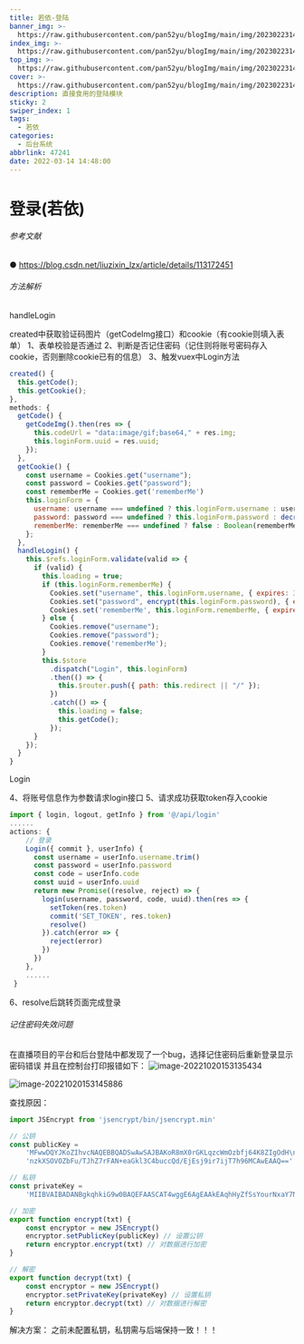 ```yaml
---
title: 若依-登陆
banner_img: >-
  https://raw.githubusercontent.com/pan52yu/blogImg/main/img/20230223141159.png
index_img: >-
  https://raw.githubusercontent.com/pan52yu/blogImg/main/img/20230223141159.png
top_img: >-
  https://raw.githubusercontent.com/pan52yu/blogImg/main/img/20230223141159.png
cover: >-
  https://raw.githubusercontent.com/pan52yu/blogImg/main/img/20230223141159.png
description: 直接食用的登陆模块
sticky: 2
swiper_index: 1
tags:
  - 若依
categories:
  - 后台系统
abbrlink: 47241
date: 2022-03-14 14:48:00
---
```

# 登录(若依)
###### 参考文献
● https://blog.csdn.net/liuzixin_lzx/article/details/113172451
###### 方法解析
<p>handleLogin</p>
created中获取验证码图片（getCodeImg接口）和cookie（有cookie则填入表单）
1、表单校验是否通过
2、判断是否记住密码（记住则将账号密码存入cookie，否则删除cookie已有的信息）
3、触发vuex中Login方法

```js
created() {
  this.getCode();
  this.getCookie();
},
methods: {
  getCode() {
    getCodeImg().then(res => {
      this.codeUrl = "data:image/gif;base64," + res.img;
      this.loginForm.uuid = res.uuid;
    });
  },
  getCookie() {
    const username = Cookies.get("username");
    const password = Cookies.get("password");
    const rememberMe = Cookies.get('rememberMe')
    this.loginForm = {
      username: username === undefined ? this.loginForm.username : username,
      password: password === undefined ? this.loginForm.password : decrypt(password),
      rememberMe: rememberMe === undefined ? false : Boolean(rememberMe)
    };
  },
  handleLogin() {
    this.$refs.loginForm.validate(valid => {
      if (valid) {
        this.loading = true;
        if (this.loginForm.rememberMe) {
          Cookies.set("username", this.loginForm.username, { expires: 30 });
          Cookies.set("password", encrypt(this.loginForm.password), { expires: 30 });
          Cookies.set('rememberMe', this.loginForm.rememberMe, { expires: 30 });
        } else {
          Cookies.remove("username");
          Cookies.remove("password");
          Cookies.remove('rememberMe');
        }
        this.$store
          .dispatch("Login", this.loginForm)
          .then(() => {
            this.$router.push({ path: this.redirect || "/" });
          })
          .catch(() => {
            this.loading = false;
            this.getCode();
          });
      }
    });
  }
}
```

<p>Login</p>
4、将账号信息作为参数请求login接口
5、请求成功获取token存入cookie

```js
import { login, logout, getInfo } from '@/api/login'
......
actions: {
    // 登录
    Login({ commit }, userInfo) {
      const username = userInfo.username.trim()
      const password = userInfo.password
      const code = userInfo.code
      const uuid = userInfo.uuid
      return new Promise((resolve, reject) => {
        login(username, password, code, uuid).then(res => {
          setToken(res.token)
          commit('SET_TOKEN', res.token)
          resolve()
        }).catch(error => {
          reject(error)
        })
      })
    },
    ......
 }

```

6、resolve后跳转页面完成登录

###### 记住密码失效问题
在直播项目的平台和后台登陆中都发现了一个bug，选择记住密码后重新登录显示密码错误
并且在控制台打印报错如下：
![image-20221020153135434](https://raw.githubusercontent.com/pan52yu/blogImg/main/image-20221020153135434.png)

![image-20221020153145886](https://raw.githubusercontent.com/pan52yu/blogImg/main/image-20221020153145886.png)

查找原因：

```js
import JSEncrypt from 'jsencrypt/bin/jsencrypt.min'

// 公钥
const publicKey =
    'MFwwDQYJKoZIhvcNAQEBBQADSwAwSAJBAKoR8mX0rGKLqzcWmOzbfj64K8ZIgOdH\n' +
    'nzkXSOVOZbFu/TJhZ7rFAN+eaGkl3C4buccQd/EjEsj9ir7ijT7h96MCAwEAAQ=='

// 私钥
const privateKey =
    'MIIBVAIBADANBgkqhkiG9w0BAQEFAASCAT4wggE6AgEAAkEAqhHyZfSsYourNxaY7Nt+PrgrxkiA50efORdI5U5lsW79MmFnusUA355oaSXcLhu5xxB38SMSyP2KvuKNPuH3owIDAQABAkAfoiLyL+Z4lf4Myxk6xUDgLaWGximj20CUf+5BKKnlrK+Ed8gAkM0HqoTt2UZwA5E2MzS4EI2gjfQhz5X28uqxAiEA3wNFxfrCZlSZHb0gn2zDpWowcSxQAgiCstxGUoOqlW8CIQDDOerGKH5OmCJ4Z21v+F25WaHYPxCFMvwxpcw99EcvDQIgIdhDTIqD2jfYjPTY8Jj3EDGPbH2HHuffvflECt3Ek60CIQCFRlCkHpi7hthhYhovyloRYsM+IS9h/0BzlEAuO0ktMQIgSPT3aFAgJYwKpqRYKlLDVcflZFCKY7u3UP8iWi1Qw0Y='

// 加密
export function encrypt(txt) {
    const encryptor = new JSEncrypt()
    encryptor.setPublicKey(publicKey) // 设置公钥
    return encryptor.encrypt(txt) // 对数据进行加密
}

// 解密
export function decrypt(txt) {
    const encryptor = new JSEncrypt()
    encryptor.setPrivateKey(privateKey) // 设置私钥
    return encryptor.decrypt(txt) // 对数据进行解密
}
```

解决方案：
之前未配置私钥，私钥需与后端保持一致！！！
